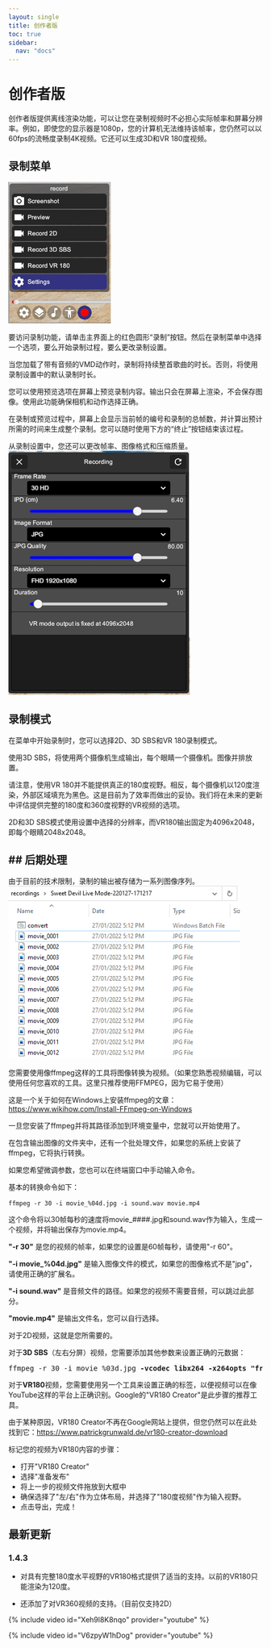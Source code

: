 ```yaml
---
layout: single
title: 创作者版
toc: true
sidebar:
  nav: "docs"
---
```


# 创作者版

创作者版提供离线渲染功能，可以让您在录制视频时不必担心实际帧率和屏幕分辨率。例如，即使您的显示器是1080p，您的计算机无法维持该帧率，您仍然可以以60fps的流畅度录制4K视频。它还可以生成3D和VR 180度视频。

## 录制菜单

![录制菜单](/images/record_menu.png)

要访问录制功能，请单击主界面上的红色圆形“录制”按钮。然后在录制菜单中选择一个选项，要么开始录制过程，要么更改录制设置。

当您加载了带有音频的VMD动作时，录制将持续整首歌曲的时长。否则，将使用录制设置中的默认录制时长。

您可以使用预览选项在屏幕上预览录制内容。输出只会在屏幕上渲染，不会保存图像。使用此功能确保相机和动作选择正确。

在录制或预览过程中，屏幕上会显示当前帧的编号和录制的总帧数，并计算出预计所需的时间来生成整个录制。您可以随时使用下方的“终止”按钮结束该过程。

从录制设置中，您还可以更改帧率、图像格式和压缩质量。
![录制设置](/images/record_setting.png)

## 录制模式

在菜单中开始录制时，您可以选择2D、3D SBS和VR 180录制模式。

使用3D SBS，将使用两个摄像机生成输出，每个眼睛一个摄像机。图像并排放置。

请注意，使用VR 180并不能提供真正的180度视野。相反，每个摄像机以120度渲染，外部区域填充为黑色。这是目前为了效率而做出的妥协。我们将在未来的更新中评估提供完整的180度和360度视野的VR视频的选项。

2D和3D SBS模式使用设置中选择的分辨率，而VR180输出固定为4096x2048，即每个眼睛2048x2048。
## ## 后期处理

由于目前的技术限制，录制的输出被存储为一系列图像序列。
![录制图像](/images/record_images.png)

您需要使用像ffmpeg这样的工具将图像转换为视频。（如果您熟悉视频编辑，可以使用任何您喜欢的工具。这里只推荐使用FFMPEG，因为它易于使用）

这是一个关于如何在Windows上安装ffmpeg的文章：https://www.wikihow.com/Install-FFmpeg-on-Windows

一旦您安装了ffmpeg并将其路径添加到环境变量中，您就可以开始使用了。

在包含输出图像的文件夹中，还有一个批处理文件，如果您的系统上安装了ffmpeg，它将执行转换。

如果您希望微调参数，您也可以在终端窗口中手动输入命令。

基本的转换命令如下：
```
ffmpeg -r 30 -i movie_%04d.jpg -i sound.wav movie.mp4
```

这个命令将以30帧每秒的速度将movie_####.jpg和sound.wav作为输入，生成一个视频，并将输出保存为movie.mp4。

**"-r 30"** 是您的视频的帧率，如果您的设置是60帧每秒，请使用"-r 60"。

**"-i movie_%04d.jpg"** 是输入图像文件的模式，如果您的图像格式不是"jpg"，请使用正确的扩展名。

**"-i sound.wav"** 是音频文件的路径。如果您的视频不需要音频，可以跳过此部分。

**"movie.mp4"** 是输出文件名，您可以自行选择。

对于2D视频，这就是您所需要的。

对于**3D SBS**（左右分屏）视频，您需要添加其他参数来设置正确的元数据：
<pre>
ffmpeg -r 30 -i movie_%03d.jpg <b>-vcodec libx264 -x264opts "frame-packing=3"</b> movie.mp4
</pre>

对于**VR180**视频，您需要使用另一个工具来设置正确的标签，以便视频可以在像YouTube这样的平台上正确识别。Google的"VR180 Creator"是此步骤的推荐工具。

由于某种原因，VR180 Creator不再在Google网站上提供，但您仍然可以在此处找到它：https://www.patrickgrunwald.de/vr180-creator-download

标记您的视频为VR180内容的步骤：
* 打开"VR180 Creator"
* 选择"准备发布"
* 将上一步的视频文件拖放到大框中
* 确保选择了"左/右"作为立体布局，并选择了"180度视频"作为输入视野。
* 点击导出，完成！

## 最新更新
### 1.4.3
* 对具有完整180度水平视野的VR180格式提供了适当的支持。以前的VR180只能渲染为120度。

* 还添加了对VR360视频的支持。（目前仅支持2D）

{% include video id="Xeh9l8K8nqo" provider="youtube" %}

{% include video id="V6zpyW1hDog" provider="youtube" %}